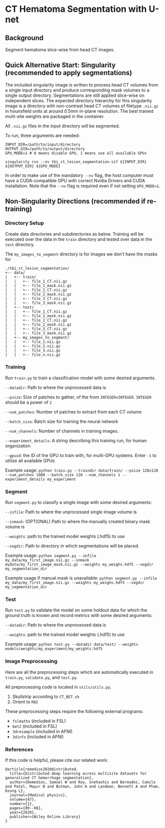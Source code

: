 # CT Hematoma Segmentation with U-net
## Background
Segment hematoma slice-wise from head CT images.


## Quick Alternative Start: Singularity (recommended to apply segmentations)
The included singularity image is written to process head CT volumes from a single input directory and produce corresponding mask volumes to a single output directory. Segmentations are still applied slice-wise on independent slices. The expected directory hierarchy for this singularity image is a directory with non-contrast head CT volumes of filetype `.nii.gz` in hounsfield units at around 0.5mm in-plane resolution. The best trained multi-site weights are packaged in the container.

All `.nii.gz` files in the input directory will be segmented.

To run, three arguments are needed:
```
INPUT_DIR=/path/to/input/directory
OUTPUT_DIR=/path/to/output/directory
GPU_MODE=1 # 0 means disable GPU, 1 means use all available GPUs
```
`singularity run --nv tbi_ct_lesion_segmentation.sif ${INPUT_DIR} ${OUTPUT_DIR} ${GPU_MODE}`

In order to make use of the mandatory `--nv` flag, the host computer must have a CUDA-compatible GPU with correct Nvidia Drivers and CUDA installation. Note that the `--nv` flag is required even if not setting `GPU_MODE=1`.

## Non-Singularity Directions (recommended if re-training)

### Directory Setup
Create data directories and subdirectories as below. Training will be 
executed over the data in the `train` directory and tested over data in 
the `test` directory.

The `my_images_to_segment` directory is for images we don't have the masks for

```
./tbi_ct_lesion_segmentation/
+-- data/
|   +-- train/
|   |   +-- file_1_CT.nii.gz
|   |   +-- file_1_mask.nii.gz
|   |   +-- file_2_CT.nii.gz
|   |   +-- file_2_mask.nii.gz
|   |   +-- file_3_CT.nii.gz
|   |   +-- file_3_mask.nii.gz
|   +-- test/
|   |   +-- file_1_CT.nii.gz
|   |   +-- file_1_mask.nii.gz
|   |   +-- file_2_CT.nii.gz
|   |   +-- file_2_mask.nii.gz
|   |   +-- file_3_CT.nii.gz
|   |   +-- file_3_mask.nii.gz
|   +-- my_images_to_segment/
|   |   +-- file_1.nii.gz
|   |   +-- file_2.nii.gz
|   |   +-- file_3.nii.gz
|   |   +-- file_n.nii.gz
```
### Training

Run `train.py` to train a classification model with some desired arguments.

`--datadir`: Path to where the unprocessed data is

`--psize`: Size of patches to gather, of the from `INTEGERxINTEGER`.  `INTEGER` should be a power of `2`

`--num_patches`: Number of patches to extract from each CT volume

`--batch_size`: Batch size for training the neural network

`--num_channels`: Number of channels in training images.

`--experiment_details`: A string describing this training run, for human organization

`--gpuid`: the ID of the GPU to train with, for multi-GPU systems. Enter `-1` to utilize all available GPUs

Example usage:
`python train.py --traindir data/train/ --psize 128x128 --num_patches 1000 --batch_size 128 --num_channels 1 --experiment_details my_experiment`

### Segment 

Run `segment.py` to classify a single image with some desired arguments:

`--infile`: Path to where the unprocessed single image volume is

`--inmask`: (OPTIONAL) Path to where the manually created binary mask volume is

`--weights`: path to the trained model weights (.hdf5) to use

`--segdir`: Path to directory in which segmentations will be placed.

Example usage:
`python segment.py --infile my_data/my_first_image.nii.gz --inmask mydata/my_first_image_mask.nii.gz --weights my_weighs.hdf5 --segdir my_segmentation_dir`

Example usage if manual mask is unavailable:
`python segment.py --infile my_data/my_first_image.nii.gz --weights my_weighs.hdf5 --segdir my_segmentation_dir`

### Test 

Run `test.py` to validate the model on some holdout data for which the ground truth is known and record metrics with some desired arguments:

`--datadir`: Path to where the unprocessed data is

`--weights`: path to the trained model weights (.hdf5) to use

Example usage:
`python test.py --datadir data/test/ --weights models/weights/my_experiment/my_weights.hdf5`

### Image Preprocessing
Here are all the preprocessing steps which are automatically executed in `train.py`, `validate.py`, and `test.py`.

All preprocessing code is located in `utils/utils.py`.

1) Skullstrip according to `CT_BET.sh`
2) Orient to `RAI`

These preprocessing steps require the following external programs:
- `fslmaths` (included in FSL)
- `bet2` (included in FSL)
- `3dresample` (included in AFNI)
- `3dinfo` (included in AFNI)

### References
If this code is helpful, please cite our related work:
```
@article{remedios2020distributed,
  title={Distributed deep learning across multisite datasets for generalized CT hemorrhage segmentation},
  author={Remedios, Samuel W and Roy, Snehashis and Bermudez, Camilo and Patel, Mayur B and Butman, John A and Landman, Bennett A and Pham, Dzung L},
  journal={Medical physics},
  volume={47},
  number={1},
  pages={89--98},
  year={2020},
  publisher={Wiley Online Library}
}
```
